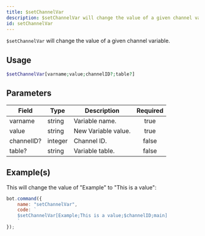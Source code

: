 ```yaml
---
title: $setChannelVar
description: $setChannelVar will change the value of a given channel variable.
id: setChannelVar
---
```


`$setChannelVar` will change the value of a given channel variable.

## Usage

```php
$setChannelVar[varname;value;channelID?;table?]
```

## Parameters

| Field      | Type    | Description         | Required |
| ---------- | ------- | ------------------- | :------: |
| varname    | string  | Variable name.      |   true   |
| value      | string  | New Variable value. |   true   |
| channelID? | integer | Channel ID.         |  false   |
| table?     | string  | Variable table.     |  false   |

## Example(s)

This will change the value of "Example" to "This is a value":

```javascript
bot.command({
    name: "setChannelVar",
    code: `
    $setChannelVar[Example;This is a value;$channelID;main]
    `
});
```